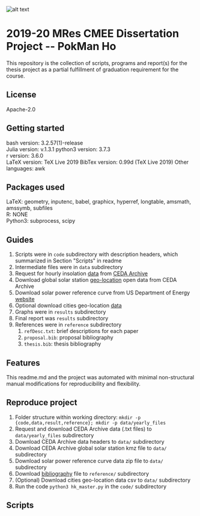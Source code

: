 ![alt text](https://unichoices.co.uk/wp-content/uploads/2015/09/Imperial-College-London.jpg)

# 2019-20 MRes CMEE Dissertation Project -- PokMan Ho

This repository is the collection of scripts, programs and report(s) for the thesis project as a partial fulfillment of graduation requirement for the course.

## License

Apache-2.0

##  Getting started

bash version: 3.2.57(1)-release  
Julia version: v.1.3.1
python3 version: 3.7.3  
r version: 3.6.0  
LaTeX version: TeX Live 2019
BibTex version: 0.99d (TeX Live 2019)
Other languages: awk

## Packages used
LaTeX: geometry, inputenc, babel, graphicx, hyperref, longtable, amsmath, amssymb, subfiles  
R: NONE  
Python3: subprocess, scipy

## Guides

1. Scripts were in `code` subdirectory with description headers, which summarized in Section "Scripts" in readme
2. Intermediate files were in `data` subdirectory
3. Request for hourly insolation [data](http://data.ceda.ac.uk/badc/ukmo-midas/data/RO) from [CEDA Archive](https://catalogue.ceda.ac.uk/uuid/220a65615218d5c9cc9e4785a3234bd0)
4. Download global solar station [geo-location](http://archive.ceda.ac.uk/midas_stations/google_earth/) open data from CEDA Archive
5. Download solar power reference curve from US Department of Energy [website](https://www.nrel.gov/grid/solar-resource/spectra-am1.5.html)
6. Optional download cities geo-location [data](https://drive.google.com/drive/folders/1tp2miPXis7bn-km1THC3ZaRHSRXQGCi5)
7. Graphs were in `results` subdirectory
8. Final report was `results` subdirectory
9. References were in `reference` subdirectory
   1. `refDesc.txt`: brief descriptions for each paper
   2. `proposal.bib`: proposal bibliography
   3. `thesis.bib`: thesis bibliography

## Features

This readme.md and the project was automated with minimal non-structural manual modifications for reproducibility and flexibility.

## Reproduce project

1. Folder structure within working directory: `mkdir -p {code,data,result,reference}; mkdir -p data/yearly_files`
2. Request and download CEDA Archive data (.txt files) to `data/yearly_files` subdirectory
3. Download CEDA Archive data headers to `data/` subdirectory
4. Download CEDA Archive global solar station kmz file to `data/` subdirectory
5. Download solar power reference curve data zip file to `data/` subdirectory
6. Download [bibliography](https://github.com/ph-u/Project/blob/master/reference/thesis.bib) file to `reference/` subdirectory
7. (Optional) Download cities geo-location data csv to `data/` subdirectory
8. Run the code `python3 hk_master.py` in the `code/` subdirectory

## Scripts
